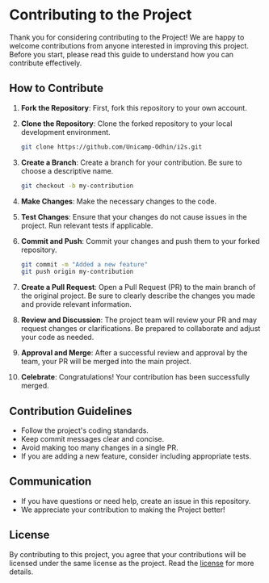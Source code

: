 # Contributing to the Project

Thank you for considering contributing to the Project! We are happy to welcome contributions from anyone interested in improving this project. Before you start, please read this guide to understand how you can contribute effectively.

## How to Contribute

1. **Fork the Repository**: First, fork this repository to your own account.

2. **Clone the Repository**: Clone the forked repository to your local development environment.

   ```bash
   git clone https://github.com/Unicamp-Odhin/i2s.git
   ```

3. **Create a Branch**: Create a branch for your contribution. Be sure to choose a descriptive name.

   ```bash
   git checkout -b my-contribution
   ```

4. **Make Changes**: Make the necessary changes to the code.

5. **Test Changes**: Ensure that your changes do not cause issues in the project. Run relevant tests if applicable.

6. **Commit and Push**: Commit your changes and push them to your forked repository.

   ```bash
   git commit -m "Added a new feature"
   git push origin my-contribution
   ```

7. **Create a Pull Request**: Open a Pull Request (PR) to the main branch of the original project. Be sure to clearly describe the changes you made and provide relevant information.

8. **Review and Discussion**: The project team will review your PR and may request changes or clarifications. Be prepared to collaborate and adjust your code as needed.

9. **Approval and Merge**: After a successful review and approval by the team, your PR will be merged into the main project.

10. **Celebrate**: Congratulations! Your contribution has been successfully merged.

## Contribution Guidelines

- Follow the project's coding standards.
- Keep commit messages clear and concise.
- Avoid making too many changes in a single PR.
- If you are adding a new feature, consider including appropriate tests.

## Communication

- If you have questions or need help, create an issue in this repository.
- We appreciate your contribution to making the Project better!

## License

By contributing to this project, you agree that your contributions will be licensed under the same license as the project. Read the [license](https://github.com/Unicamp-Odhin/i2s/blob/main/LICENSE) for more details.